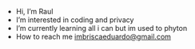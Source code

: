 -  Hi, I’m Raul
- I’m interested in coding and privacy
- I’m currently learning all i can but im used to phyton
- How to reach me imbriscaeduardo@gmail.com 

<!---
RaulEI/RaulEI is a ✨ special ✨ repository because its `README.md` (this file) appears on your GitHub profile.
You can click the Preview link to take a look at your changes.
--->
